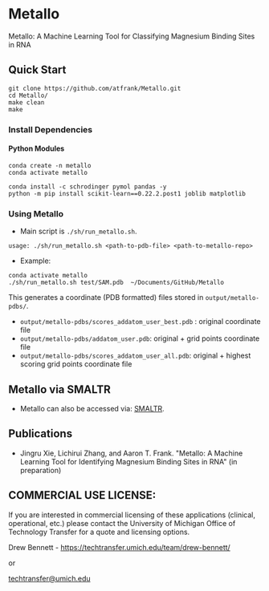 # Metallo
Metallo: A Machine Learning Tool for Classifying Magnesium Binding Sites in RNA


## Quick Start
```
git clone https://github.com/atfrank/Metallo.git
cd Metallo/
make clean
make
```
### Install Dependencies

#### Python Modules
```
conda create -n metallo
conda activate metallo

conda install -c schrodinger pymol pandas -y 
python -m pip install scikit-learn==0.22.2.post1 joblib matplotlib
```

### Using Metallo
* Main script is `./sh/run_metallo.sh`. 
```
usage: ./sh/run_metallo.sh <path-to-pdb-file> <path-to-metallo-repo>
```

* Example:
```
conda activate metallo
./sh/run_metallo.sh test/SAM.pdb  ~/Documents/GitHub/Metallo
```
This generates a coordinate (PDB formatted) files stored in `output/metallo-pdbs/`.


* `output/metallo-pdbs/scores_addatom_user_best.pdb` : original coordinate file
* `output/metallo-pdbs/addatom_user.pdb`: original + grid points coordinate file 
* `output/metallo-pdbs/scores_addatom_user_all.pdb`: original + highest scoring grid points coordinate file

## Metallo via SMALTR
* Metallo can also be accessed via: [SMALTR](http://smaltr.org/).


## Publications
* Jingru Xie, Lichirui Zhang, and Aaron T. Frank. "Metallo: A Machine Learning Tool for Identifying Magnesium Binding Sites in RNA" (in preparation)


## COMMERCIAL USE LICENSE: 

If you are interested in commercial licensing of these applications (clinical, operational, etc.) please contact the University of Michigan Office of Technology Transfer for a quote and licensing options.

Drew Bennett - https://techtransfer.umich.edu/team/drew-bennett/

or

techtransfer@umich.edu





